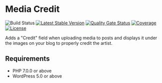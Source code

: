 # Media Credit #

![Build Status](https://github.com/mundschenk-at/media-credit/actions/workflows/ci.yml/badge.svg)
[![Latest Stable Version](https://poser.pugx.org/mundschenk-at/media-credit/v/stable)](https://packagist.org/packages/mundschenk-at/media-credit)
[![Quality Gate Status](https://sonarcloud.io/api/project_badges/measure?project=mundschenk-at_media-credit&metric=alert_status)](https://sonarcloud.io/dashboard?id=mundschenk-at_media-credit)
[![Coverage](https://sonarcloud.io/api/project_badges/measure?project=mundschenk-at_media-credit&metric=coverage)](https://sonarcloud.io/dashboard?id=mundschenk-at_media-credit)
[![License](https://poser.pugx.org/mundschenk-at/media-credit/license)](https://packagist.org/packages/mundschenk-at/media-credit)

Adds a "Credit" field when uploading media to posts and displays it under the images on your blog to properly credit the artist.

## Requirements ##

*   PHP 7.0.0 or above
*   WordPress 5.0 or above
